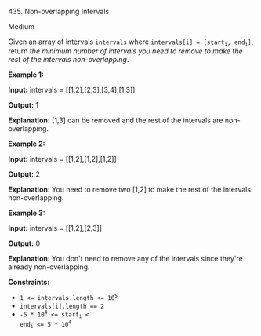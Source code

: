 ﻿435\. Non-overlapping Intervals

Medium

Given an array of intervals `intervals` where <code>intervals[i] = [start<sub>i</sub>, end<sub>i</sub>]</code>, return _the minimum number of intervals you need to remove to make the rest of the intervals non-overlapping_.

**Example 1:**

**Input:** intervals = [[1,2],[2,3],[3,4],[1,3]]

**Output:** 1

**Explanation:** [1,3] can be removed and the rest of the intervals are non-overlapping. 

**Example 2:**

**Input:** intervals = [[1,2],[1,2],[1,2]]

**Output:** 2

**Explanation:** You need to remove two [1,2] to make the rest of the intervals non-overlapping. 

**Example 3:**

**Input:** intervals = [[1,2],[2,3]]

**Output:** 0

**Explanation:** You don't need to remove any of the intervals since they're already non-overlapping. 

**Constraints:**

*   <code>1 <= intervals.length <= 10<sup>5</sup></code>
*   `intervals[i].length == 2`
*   <code>-5 * 10<sup>4</sup> <= start<sub>i</sub> < end<sub>i</sub> <= 5 * 10<sup>4</sup></code>